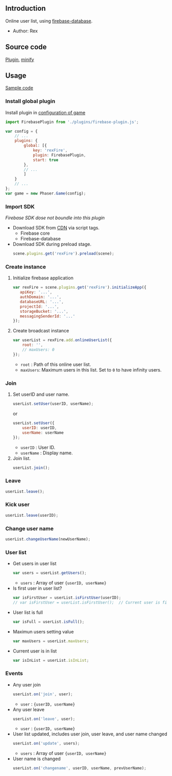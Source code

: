 ## Introduction

Online user list, using [firebase-database](https://firebase.google.com/docs/database/).

- Author: Rex

## Source code

[Plugin](https://github.com/rexrainbow/phaser3-rex-notes/blob/master/plugins/firebase-plugin.js), [minify](https://github.com/rexrainbow/phaser3-rex-notes/blob/master/dist/rexfirebaseplugin.min.js)

## Usage

[Sample code](https://github.com/rexrainbow/phaser3-rex-notes/blob/master/examples/firebase-onlineuserlist)

### Install global plugin

Install plugin in [configuration of game](game.md#configuration)

```javascript
import FirebasePlugin from './plugins/firebase-plugin.js';

var config = {
    // ...
    plugins: {
        global: [{
            key: 'rexFire',
            plugin: FirebasePlugin,
            start: true
        },
        // ...
        ]
    }
    // ...
};
var game = new Phaser.Game(config);
```

### Import SDK

*Firebase SDK dose not boundle into this plugin*

- Download SDK from [CDN](https://firebase.google.com/docs/web/setup/#libraries-cdn) via script tags.
    - Firebase core
    - Firebase-database
- Download SDK during preload stage.
    ```javascript
    scene.plugins.get('rexFire').preload(scene);    
    ```

### Create instance

1. Initialize firebase application
    ```javascript
    var rexFire = scene.plugins.get('rexFire').initializeApp({
       apiKey: '...',
       authDomain: '...',
       databaseURL: '...',
       projectId: '...',
       storageBucket: '...',
       messagingSenderId: '...'
    });
    ```
2. Create broadcast instance
    ```javascript
    var userList = rexFire.add.onlineUserList({
        root: '',
        // maxUsers: 0
    });
    ```
    - `root` : Path of this online user list.
    - `maxUsers`: Maximum users in this list. Set to `0` to have infinity users.

### Join

1. Set userID and user name.
    ```javascript
    userList.setUser(userID, userName);
    ```
    or
    ```javascript
    userList.setUser({
        userID: userID,
        userName: userName
    });
    ```
    - `userID` : User ID.
    - `userName` : Display name.
1. Join list.
    ```javascript
    userList.join();
    ```

### Leave

```javascript
userList.leave();
```

### Kick user

```javascript
userList.leave(userID);
```

### Change user name

```javascript
userList.changeUserName(newUserName);
```

### User list

- Get users in user list
    ```javascript
    var users = userList.getUsers();
    ```
    - `users` : Array of user `{userID, userName}`
- Is first user in user list?
    ```javascript
    var isFirstUser = userList.isFirstUser(userID);
    // var isFirstUser = userList.isFirstUser();  // Current user is first user
    ```
- User list is full
    ```javascript
    var isFull = userList.isFull();
    ```
- Maximun users setting value
    ```javascript
    var maxUsers = userList.maxUsers;
    ```
- Current user is in list
    ```javascript
    var isInList = userList.isInList;
    ```

### Events

- Any user join
    ```javascript
    userList.on('join', user);
    ```
    - `user` : `{userID, userName}`
- Any user leave
    ```javascript
    userList.on('leave', user);
    ```
    - `user` : `{userID, userName}`
- User list updated, includes user join, user leave, and user name changed
    ```javascript
    userList.on('update', users);
    ```
    - `users` : Array of user `{userID, userName}`
- User name is changed
    ```javascript
    userList.on('changename', userID, userName, prevUserName);
    ```